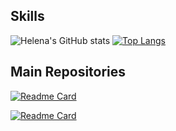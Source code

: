 
## Skills


![Helena's GitHub stats](https://github-readme-stats.vercel.app/api?username=btwhelena&show_icons=true&theme=moltack) [![Top Langs](https://github-readme-stats.vercel.app/api/top-langs/?username=btwhelena&layout=compact&theme=moltack)](https://github.com/anuraghazra/github-readme-stats)

## Main Repositories

[![Readme Card](https://github-readme-stats.vercel.app/api/pin/?username=btwhelena&repo=Learning-Swift&theme=moltack)](https://github.com/btwhelena/Learning-Swift)

[![Readme Card](https://github-readme-stats.vercel.app/api/pin/?username=btwhelena&repo=Twitter&theme=moltack)](https://github.com/btwhelena/Twitter)
